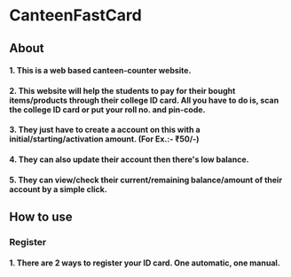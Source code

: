 # CanteenFastCard

## About

#### 1. This is a web based canteen-counter website.

#### 2. This website will help the students to pay for their bought items/products through their college ID card. All you have to do is, scan the college ID card or put your roll no. and pin-code.

#### 3. They just have to create a account on this with a initial/starting/activation amount. (For Ex.:- ₹50/-)

#### 4. They can also update their account then there's low balance.

#### 5. They can view/check their current/remaining balance/amount of their account by a simple click.


## How to use

### Register

#### 1. There are 2 ways to register your ID card. One automatic, one manual.
